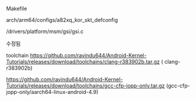Makefile

arch/arm64/configs/a82xq_kor_skt_defconfig

/drivers/platform/msm/gsi/gsi.c

수정됨

toolchain
https://github.com/ravindu644/Android-Kernel-Tutorials/releases/download/toolchains/clang-r383902b.tar.gz
( clang-r383902b)

https://github.com/ravindu644/Android-Kernel-Tutorials/releases/download/toolchains/gcc-cfp-jopp-only.tar.gz
(gcc-cfp-jopp-only/aarch64-linux-android-4.9)
